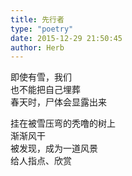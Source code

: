 ```yaml
---  
title: 先行者  
type: "poetry"  
date: 2015-12-29 21:50:45  
author: Herb  
---  
```

即使有雪，我们  
也不能把自己埋葬  
春天时，尸体会显露出来  

挂在被雪压弯的秃噜的树上  
渐渐风干  
被发现，成为一道风景  
给人指点、欣赏